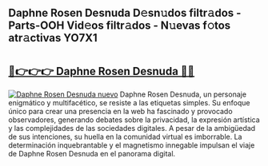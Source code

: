 ## Daphne Rosen Desnuda D𝚎sn𝚞dos filtr𝚊dos - Parts-OOH Vid𝚎os filtr𝚊dos - N𝚞evas f𝚘tos atr𝚊ctivas YO7X1

# <h2><a href="http://mb5gzi.tromn.icu/?c=Daphne+Rosen+Desnuda">🔗👉👉👉 Daphne Rosen Desnuda 🔗🔗</a></h2>

[![Daphne Rosen Desnuda nuevo](https://i.imgur.com/pEAQMta.gif)](http://mb5gzi.tromn.icu/?c=Daphne+Rosen+Desnuda)
Daphne Rosen Desnuda, un personaje enigmático y multifacético, se resiste a las etiquetas simples. Su enfoque único para crear una presencia en la web ha fascinado y provocado observadores, generando debates sobre la privacidad, la expresión artística y las complejidades de las sociedades digitales. A pesar de la ambigüedad de sus intenciones, su huella en la comunidad virtual es imborrable. La determinación inquebrantable y el magnetismo innegable impulsan el viaje de Daphne Rosen Desnuda en el panorama digital.
